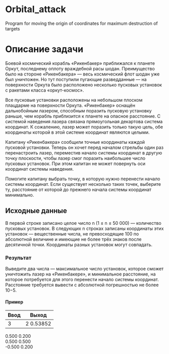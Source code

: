 # Orbital_attack
Program for moving the origin of coordinates for maximum destruction of targets

# **Описание задачи**

Боевой космический корабль «Рикенбакер» приближался к планете Оркут, последнему оплоту враждебной расы шодан. 
Преимущество было на стороне «Рикенбакера» — весь космический флот шодан уже был уничтожен. 
Но тут поступили пугающие разведданные — на поверхности Оркута было расположено несколько пусковых установок с ракетами класса «оркут-космос».

Все пусковые установки расположены на небольшом плоском плацдарме на поверхности Оркута. 
«Рикенбакер» оснащён дальнобойным лазером, способным поразить пусковую установку раньше, чем корабль приблизится к планете на опасное расстояние. 
С системой наведения лазера связана прямоугольная декартова система координат. 
К сожалению, лазер может поразить только такую цель, обе координаты которой в этой системе координат являются целыми.

Капитану «Рикенбакера» сообщили точные координаты каждой пусковой установки. 
Теперь он хочет перед началом стрельбы один раз перенастроить лазер, переместив начало системы координат в другую точку плоскости, чтобы лазер смог поразить наибольшее число пусковых установок. 
При этом капитан не может повернуть оси координат системы наведения.

Помогите капитану выбрать точку, в которую нужно перенести начало системы координат. 
Если существует несколько таких точек, выберите ту, расстояние от которой до прежнего начала системы координат минимально.

## **Исходные данные**

В первой строке записано целое число n (1 ≤ n ≤ 50 000) — количество пусковых установок. 
В следующих n строках записаны координаты этих установок — вещественные числа, не превосходящие 100 по абсолютной величине и имеющие не более трёх знаков после десятичной точки. 
Координаты разных установок могут совпадать.

### **Результат**

Выведите два числа — максимальное число установок, которое сможет уничтожить лазер на «Рикенбакере», и минимальное расстояние, на которое потребуется для этого перенести начало системы координат. 
Расстояние требуется вывести с абсолютной погрешностью не более 10−5.

#### **Пример**

Ввод            | Выход
----------------|----------------------
3               | 2 0.53852
0.500 0.200     
0.500 0.500     
-0.500 0.200     

